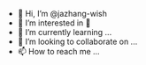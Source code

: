 - 👋 Hi, I’m @jazhang-wish
- 👀 I’m interested in 🗻
- 🌱 I’m currently learning ...
- 💞️ I’m looking to collaborate on ...
- 📫 How to reach me ...

<!---
jazhang-wish/jazhang-wish is a ✨ special ✨ repository because its `README.md` (this file) appears on your GitHub profile.
You can click the Preview link to take a look at your changes.
--->

